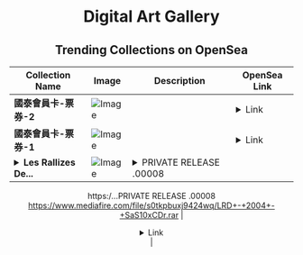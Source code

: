 <div align="center">

# Digital Art Gallery

## Trending Collections on OpenSea

| Collection Name                       | Image                                                                                     | Description                       | OpenSea Link                                                                                          |
|---------------------------------------|-------------------------------------------------------------------------------------------|-----------------------------------|--------------------------------------------------------------------------------------------------------|
| **國泰會員卡-票券-2** | ![Image](https://i.seadn.io/s/raw/files/3b8b842518a0ffa837095a22590cc795.webp?w=500&auto=format?w=200&auto=format) |  | <details><summary>Link</summary>[國泰會員卡-票券-2](https://opensea.io/collection/guo-tai-hui-yuan-qia-piao-quan-2)</details> |
| **國泰會員卡-票券-1** | ![Image](https://i.seadn.io/s/raw/files/d6c073e469f925f334b26b909c38712b.webp?w=500&auto=format?w=200&auto=format) |  | <details><summary>Link</summary>[國泰會員卡-票券-1](https://opensea.io/collection/guo-tai-hui-yuan-qia-piao-quan-1)</details> |
| **<details><summary>Les Rallizes De...</summary>Les Rallizes Denudes - 2004 - Studio and Soundboard 10xCDr</details>** | ![Image](https://i.seadn.io/s/raw/files/656290a83f459d374565c844de40f607.jpg?w=500&auto=format?w=200&auto=format) | <details><summary>PRIVATE RELEASE .00008
https:/...</summary>PRIVATE RELEASE .00008
https://www.mediafire.com/file/s0tkpbuxj9424wq/LRD+-+2004+-+SaS10xCDr.rar</details> | <details><summary>Link</summary>[Les Rallizes Denudes - 2004 - Studio and Soundboard 10xCDr](https://opensea.io/collection/les-rallizes-denudes-2004-studio-and-soundboard-10)</details> |

</div>